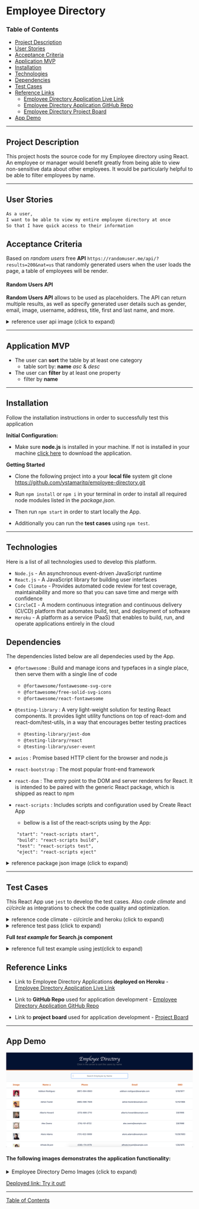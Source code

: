 # Employee Directory

### Table of Contents

- [Project Description](#project-description)
- [User Stories](#user-stories)
- [Acceptance Criteria](#acceptance-criteria)
- [Application MVP](#application-mvp)
- [Installation](#installation)
- [Technologies](#technologies)
- [Dependencies](#depencencies)
- [Test Cases](#test-cases)
- [Reference Links](#reference-links)
  - [Employee Directory Application Live Link](https://employee-directory-platform.herokuapp.com/)
  - [Employee Directory Application GitHub Repo](https://github.com/ystamaritq/employee-directory)
  - [Employee Directory Project Board](https://github.com/ystamaritq/employee-directory/projects/1)
- [App Demo](#app-demo)

---

## Project Description

This project hosts the source code for my Employee directory using React. An employee or manager would benefit greatly from being able to view non-sensitive data about other employees. It would be particularly helpful to be able to filter employees by name.

---

## User Stories

```
As a user,
I want to be able to view my entire employee directory at once
So that I have quick access to their information

```

## Acceptance Criteria

Based on _random users_ free **API** `https://randomuser.me/api/?results=200&nat=us` that randomly generated users when the user loads the page, a table of employees will be render.

#### Random Users API

**Random Users API** allows to be used as placeholders. The API can return multiple results, as well as specify generated user details such as gender, email, image, username, address, title, first and last name, and more.

<details>
  <summary>reference user api image (click to expand)</summary>
<img src="./images/users.png" width = "800px">
</details>

---

## Application MVP

- The user can **sort** the table by at least one category
  - table sort by: **name** _asc_ & _desc_
- The user can **filter** by at least one property
  - filter by **name**

---

## Installation

Follow the installation instructions in order to successfully test this application

**Initial Configuration:**

- Make sure **node.js** is installed in your machine. If not is installed in your machine [click here](https://nodejs.org/en/) to download the application.

**Getting Started**

- Clone the following project into a your **local file** system git clone https://github.com/ystamaritq/employee-directory.git

- Run `npm install` or `npm i` in your terminal in order to install all required node modules listed in the _package.json_.

- Then run `npm start` in order to start locally the App.

- Additionally you can run the **test cases** using `npm test`.

---

## Technologies

Here is a list of all technologies used to develop this platform.

- `Node.js` - An asynchronous event-driven JavaScript runtime
- `React.js` - A JavaScript library for building user interfaces
- `Code Climate` - Provides automated code review for test coverage, maintainability and more so that you can save time and merge with confidence
- `CircleCI` - A modern continuous integration and continuous delivery (CI/CD) platform that automates build, test, and deployment of software
- `Heroku` - A platform as a service (PaaS) that enables to build, run, and operate applications entirely in the cloud

## Dependencies

The dependencies listed below are all dependecies used by the App.

- `@fortawesome` : Build and manage icons and typefaces in a single place, then serve them with a single line of code
  - `@fortawesome/fontawesome-svg-core`
  - `@fortawesome/free-solid-svg-icons`
  - `@fortawesome/react-fontawesome`
- `@testing-library` : A very light-weight solution for testing React components. It provides light utility functions on top of react-dom and react-dom/test-utils, in a way that encourages better testing practices
  - `@testing-library/jest-dom`
  - `@testing-library/react`
  - `@testing-library/user-event`
- `axios` : Promise based HTTP client for the browser and node.js
- `react-bootstrap` : The most popular front-end framework
- `react-dom` : The entry point to the DOM and server renderers for React. It is intended to be paired with the generic React package, which is shipped as react to npm
- `react-scripts` : Includes scripts and configuration used by Create React App

  - bellow is a list of the react-scripts using by the App:

```
    "start": "react-scripts start",
    "build": "react-scripts build",
    "test": "react-scripts test",
    "eject": "react-scripts eject"
```

<details>
<summary>reference package json image (click to expand)</summary>
<img src="./images/package.png" width = "400px">
</details>

---

## Test Cases

This React App use `jest` to develop the test cases. Also _code climate_ and _ci/circle_ as integrations to check the code quality and optimization.

<details>
<summary>reference code climate - ci/circle and heroku (click to expand)</summary>
<img src="./images/code.png" width = "400px">
<img src="./images/circle.png" width = "400px">
<img src="./images/heroku.png" width = "400px">
</details>

<details>
<summary>reference test pass (click to expand)</summary>
<img src="./images/test.png" width = "400px">
</details>

**Full _test example_ for **Search.js** component**

<details>
<summary>reference full test example using jest(click to expand)</summary>
<img src="./images/example.png" width = "400px">
</details>

## Reference Links

- Link to Employee Directory Applications **deployed on Heroku** - [Employee Directory Application Live Link](https://employee-directory-platform.herokuapp.com/)

- Link to **GitHub Repo** used for application development - [Employee Directory Application GitHub Repo](https://github.com/ystamaritq/employee-directory)

- Link to **project board** used for application development - [Project Board](https://github.com/ystamaritq/employee-directory/projects/1)

---

## App Demo

<img src="./images/demo.png" width = "800px">

#### The following images demonstrates the application functionality:

<details>
<summary>Employee Directory Demo Images (click to expand)</summary>
<img src="./images/d2.png" width = "800px">
<img src="./images/d3.png" width = "800px">
<img src="./images/d4.png" width = "800px">
<img src="./images/d1.png" width = "800px">
</details>

[Deployed link: Try it out!](https://employee-directory-platform.herokuapp.com/) </div>

---

[Table of Contents](#table-of-contents)
